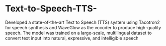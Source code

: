# Text-to-Speech-TTS-
Developed a state-of-the-art Text to Speech (TTS) system using Tacotron2 for speech synthesis and WaveGlow as the vocoder to produce high-quality speech. The model was trained on a large-scale, multilingual dataset to convert text input into natural, expressive, and intelligible speech
